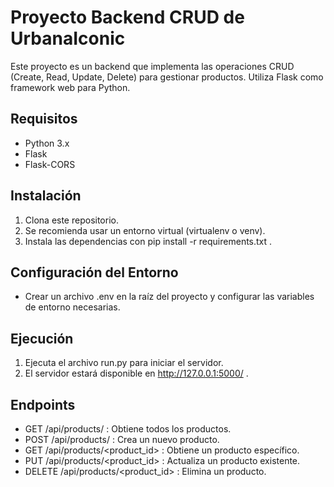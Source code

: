 # Proyecto Backend CRUD de UrbanaIconic 
 
Este proyecto es un backend que implementa las operaciones CRUD (Create, Read, Update, Delete) para gestionar productos. Utiliza Flask como framework web para Python. 
 
## Requisitos 
 
- Python 3.x 
- Flask 
- Flask-CORS 


## Instalación 
 
1. Clona este repositorio. 
2. Se recomienda usar un entorno virtual (virtualenv o venv).
3. Instala las dependencias con  pip install -r requirements.txt . 


## Configuración del Entorno

- Crear un archivo .env en la raíz del proyecto y configurar las variables de entorno necesarias.


## Ejecución 
 
1. Ejecuta el archivo  run.py  para iniciar el servidor. 
2. El servidor estará disponible en  http://127.0.0.1:5000/ . 
 

## Endpoints 
 
-  GET /api/products/ : Obtiene todos los productos. 
-  POST /api/products/ : Crea un nuevo producto. 
-  GET /api/products/<product_id> : Obtiene un producto específico. 
-  PUT /api/products/<product_id> : Actualiza un producto existente. 
-  DELETE /api/products/<product_id> : Elimina un producto. 